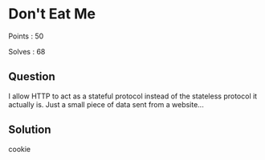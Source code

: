 # Don't Eat Me

Points : 50

Solves : 68

## Question
I allow HTTP to act as a stateful protocol instead of the stateless protocol it actually is. Just a small piece of data sent from a website... 

## Solution
cookie

